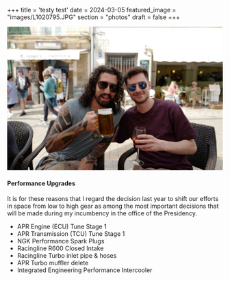 +++
title = 'testy test'
date = 2024-03-05
featured_image = "images/L1020795.JPG"
section = "photos"
draft = false
+++

![image alt test](images/L1020795.JPG)

#### Performance Upgrades

It is for these reasons that I regard the decision last year to shift our efforts in space from low to high gear as among the most important decisions that will be made during my incumbency in the office of the Presidency.

- APR Engine (ECU) Tune Stage 1
- APR Transmission (TCU) Tune Stage 1
- NGK Performance Spark Plugs
- Racingline R600 Closed Intake
- Racingline Turbo inlet pipe & hoses
- APR Turbo muffler delete
- Integrated Engineering Performance Intercooler
